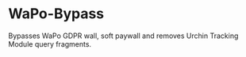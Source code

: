 # WaPo-Bypass
Bypasses WaPo GDPR wall, soft paywall and removes Urchin Tracking Module query fragments.
